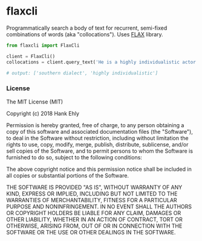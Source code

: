 # flaxcli

Programmatically search a body of text for recurrent, semi-fixed combinations of words (aka "collocations"). Uses [FLAX](http://flax.nzdl.org/greenstone3/flax?a=fp&sa=collAbout&c=collocations&if=flax) library.

```python
from flaxcli import FlaxCli

client = FlaxCli()
collocations = client.query_text('He is a highly individualistic actor who speaks with a southern dialect.')

# output: ['southern dialect', 'highly individualistic']
```

### License

The MIT License (MIT)

Copyright (c) 2018 Hank Ehly

Permission is hereby granted, free of charge, to any person obtaining a copy
of this software and associated documentation files (the "Software"), to deal
in the Software without restriction, including without limitation the rights
to use, copy, modify, merge, publish, distribute, sublicense, and/or sell
copies of the Software, and to permit persons to whom the Software is
furnished to do so, subject to the following conditions:

The above copyright notice and this permission notice shall be included in all
copies or substantial portions of the Software.

THE SOFTWARE IS PROVIDED "AS IS", WITHOUT WARRANTY OF ANY KIND, EXPRESS OR
IMPLIED, INCLUDING BUT NOT LIMITED TO THE WARRANTIES OF MERCHANTABILITY,
FITNESS FOR A PARTICULAR PURPOSE AND NONINFRINGEMENT. IN NO EVENT SHALL THE
AUTHORS OR COPYRIGHT HOLDERS BE LIABLE FOR ANY CLAIM, DAMAGES OR OTHER
LIABILITY, WHETHER IN AN ACTION OF CONTRACT, TORT OR OTHERWISE, ARISING FROM,
OUT OF OR IN CONNECTION WITH THE SOFTWARE OR THE USE OR OTHER DEALINGS IN THE
SOFTWARE.